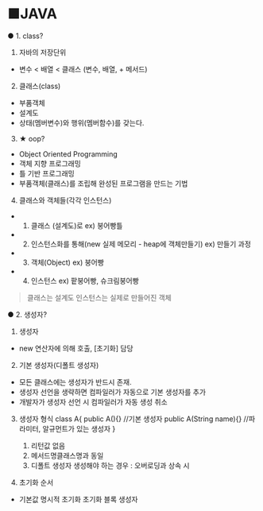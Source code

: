 # ■JAVA
● 1. class?
1. 자바의 저장단위
- 변수 < 배열 < 클래스 (변수, 배열, + 메서드)

2. 클래스(class)
- 부품객체
- 설계도
- 상태(멤버변수)와 행위(멤버함수)를 갖는다.

3. ★ oop?
- Object Oriented Programming
-   객체    지향     프로그래밍
-   틀      기반     프로그래밍
- 부품객체(클래스)를 조립해 완성된 프로그램을 만드는 기법

4. 클래스와 객체들(각각 인스턴스)
- 1. 클래스 (설계도)로      ex) 붕어빵틀
- 2. 인스턴스화를 통해(new 실제 메모리 - heap에 객체만들기)     ex) 만들기 과정
- 3. 객체(Object)   ex) 붕어빵
- 4. 인스턴스   ex) 팥붕어빵, 슈크림붕어빵

> 클래스는 설계도
> 인스턴스는 실제로 만들어진 객체


● 2. 생성자?
1. 생성자 
- new 연산자에 의해 호출, [초기화] 담당

2. 기본 생성자(디폴트 생성자)
- 모든 클래스에는 생성자가 반드시 존재.
- 생성자 선언을 생략하면 컴파일러가 자동으로 기본 생성자를 추가
- 개발자가 생성자 선언 시 컴파일러가 자동 생성 취소

3. 생성자 형식
class A{
    public A(){} //기본 생성자
    public A(String name){} //파라미터, 알규먼트가 있는 생성자
}

    1) 리턴값 없음
    2) 메서드명클래스명과 동일
    3) 디폴트 생성자 생성해야 하는 경우 : 오버로딩과 상속 시

4. 초기화 순서 
- 기본값        명시적 초기화       초기화 블록     생성자


